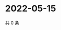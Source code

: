 # 2022-05-15

共 0 条

<!-- BEGIN WEIBO -->
<!-- 最后更新时间 Sun May 15 2022 05:14:38 GMT+0800 (China Standard Time) -->

<!-- END WEIBO -->
